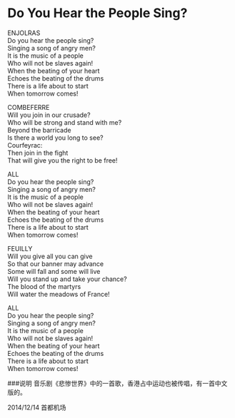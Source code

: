 Do You Hear the People Sing?
============================

ENJOLRAS  
Do you hear the people sing?  
Singing a song of angry men?  
It is the music of a people  
Who will not be slaves again!  
When the beating of your heart  
Echoes the beating of the drums  
There is a life about to start  
When tomorrow comes!

COMBEFERRE  
Will you join in our crusade?  
Who will be strong and stand with me?  
Beyond the barricade  
Is there a world you long to see?  
Courfeyrac:  
Then join in the fight  
That will give you the right to be free!

ALL  
Do you hear the people sing?  
Singing a song of angry men?  
It is the music of a people  
Who will not be slaves again!  
When the beating of your heart  
Echoes the beating of the drums  
There is a life about to start  
When tomorrow comes!

FEUILLY  
Will you give all you can give  
So that our banner may advance  
Some will fall and some will live  
Will you stand up and take your chance?  
The blood of the martyrs  
Will water the meadows of France!

ALL  
Do you hear the people sing?  
Singing a song of angry men?  
It is the music of a people  
Who will not be slaves again!  
When the beating of your heart  
Echoes the beating of the drums  
There is a life about to start  
When tomorrow comes! 

###说明
音乐剧《悲惨世界》中的一首歌，香港占中运动也被传唱，有一首中文版的。

2014/12/14
首都机场